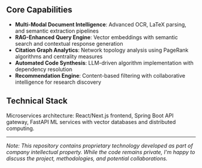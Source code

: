 ## Core Capabilities

- **Multi-Modal Document Intelligence**: Advanced OCR, LaTeX parsing, and semantic extraction pipelines
- **RAG-Enhanced Query Engine**: Vector embeddings with semantic search and contextual response generation
- **Citation Graph Analytics**: Network topology analysis using PageRank algorithms and centrality measures
- **Automated Code Synthesis**: LLM-driven algorithm implementation with dependency resolution
- **Recommendation Engine**: Content-based filtering with collaborative intelligence for research discovery

## Technical Stack

Microservices architecture: React/Next.js frontend, Spring Boot API gateway, FastAPI ML services with vector databases and distributed computing.

---

_Note: This repository contains proprietary technology developed as part of company intellectual property. While the code remains private, I'm happy to discuss the project, methodologies, and potential collaborations._
